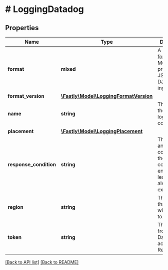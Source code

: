 # # LoggingDatadog

## Properties

Name | Type | Description | Notes
------------ | ------------- | ------------- | -------------
**format** | **mixed** | A Fastly [log format string](https://docs.fastly.com/en/guides/custom-log-formats). Must produce valid JSON that Datadog can ingest. | [optional]
**format_version** | [**\Fastly\Model\LoggingFormatVersion**](LoggingFormatVersion.md) |  | [optional]
**name** | **string** | The name for the real-time logging configuration. | [optional]
**placement** | [**\Fastly\Model\LoggingPlacement**](LoggingPlacement.md) |  | [optional]
**response_condition** | **string** | The name of an existing condition in the configured endpoint, or leave blank to always execute. | [optional]
**region** | **string** | The region that log data will be sent to. | [optional] [default to REGION_US]
**token** | **string** | The API key from your Datadog account. Required. | [optional]

[[Back to API list]](../../README.md#endpoints) [[Back to README]](../../README.md)
